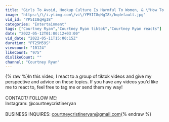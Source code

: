 ```yaml
---
title: "Girls To Avoid, Hookup Culture Is Harmful To Women, & \"How To Be A Man In 2022\""
image: "https:\/\/i.ytimg.com\/vi\/YP5II8qHgI8\/hqdefault.jpg"
vid_id: "YP5II8qHgI8"
categories: "Entertainment"
tags: ["Courtney Ryan","Courtney Ryan tiktok","Courtney Ryan reacts"]
date: "2022-05-12T01:00:12+03:00"
vid_date: "2022-05-11T15:00:15Z"
duration: "PT25M59S"
viewcount: "10124"
likeCount: "975"
dislikeCount: ""
channel: "Courtney Ryan"
---
```

{% raw %}In this video, I react to a group of tiktok videos and give my perspective and advice on these topics. If you have any videos you'd like me to react to, feel free to tag me or send them my way!<br /><br />CONTACT/ FOLLOW ME:<br />Instagram: @courtneycristineryan<br /><br />BUSINESS INQUIRES: courtneycristineryan@gmail.com{% endraw %}
